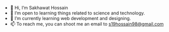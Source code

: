 - 👋 Hi, I’m Sakhawat Hossain
- 👀 I’m open to learning things related to science and technology.
- 🌱 I’m currently learning web development and designing.
- 📫 To reach me, you can shoot me an email to s19hossain98@gmail.com

<!---
Sakhawat0pu/Sakhawat0pu is a ✨ special ✨ repository because its `README.md` (this file) appears on your GitHub profile.
You can click the Preview link to take a look at your changes.
--->
